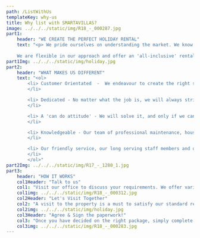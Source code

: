 ```yaml
---
path: /ListWithUs
templateKey: why-us
title: Why list with SMARTAVILLAS?
image: ../../../static/img/R18_-_000287.jpg
part1: 
    header: "WE CREATE THE PERFECT HOLIDAY RENTAL"
    text: "<p> We pride ourselves on understanding the market. We know what your customers will expect when renting a property and we will work with you to ensure that your property meets these expectations with just one simple goal in mind - that your guests have a fantastic holiday and wish to return! Our rental services include professional photography, internet advertising, high standards of hygiene and cleanliness and a professional laundry service. We appreciate that your property is a treasured investment, and we recognise that you may have different requirements and so we are happy to consider any business terms to suit you, ranging from a simple cleaning service to a full property management service. 
    
    We are flexible in our approach and offer an 'all-inclusive' rental package or you can create your own 'tailored-made' rental package. No job is too small or large. We would be delighted to meet you and view your property to discuss how we can help you to optimize rental potential and keep your investment in tip-top condition. <a href='/contact' style='color: #f5821e; text-decoration: underline;'>Email us</a> to book an appointment now </p>"
part1Img: ../../../static/img/holiday.jpg
part2: 
    header: "WHAT MAKES US DIFFERENT" 
    text: "<ol>
        <li> Customer Orientated  -  We endeavour to create the right service solutions and customer care standards for your property to ensure guest satisfaction and promote your rental business
        </li>

        <li> Dedicated - No matter what the job is, we will always strive to provide a first-class service for property owners and guests alike, with attention to detail and a friendly 'no problem' approach. 
        </li>

        <li> A 'can do attitude' - We will solve it, and only if we can't, we will find the person who can!  
        </li>

        <li> Knowledgeable - Our team of professional maintenance, house-keeping and office teams are full of local knowledge! If you've got a question, one of us can answer it
        </li>

        <li> Our friendly service, our long serving staff members and our dedication earn us a strong reputation in the East Algarve. We are proud to be part of the 'Smarta' Family and work together to bring your rental property to life.
        </li>
        </ol>"
part2Img: ../../../static/img/R17_-_1280_1.jpg
part3: 
    header: "HOW IT WORKS"
    col1Header: "Talk to us"
    col1: "Visit our office to discuss your requirements. We offer various marketing, property care, and general service packages to suit your needs."
    col1img: ../../../static/img/R18_-_000312.jpg
    col2Header: "Let's Visit Together"
    col2: "A visit to the property is a must to satisfy our standard requirements and to guide you through any questions."
    col2img: ../../../static/img/holiday.jpg
    col3Header: "Agree & Sign the paperwork!"
    col3: "Once you have decided on the right package, simply complete a few forms, sign off the agreement and away we go!"
    col3img: ../../../static/img/R18_-_000283.jpg
---
```

